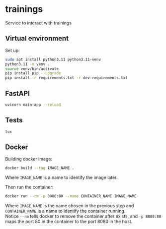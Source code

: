 # trainings

Service to interact with trainings

## Virtual environment

Set up:

```bash
sudo apt install python3.11 python3.11-venv
python3.11 -m venv .
source venv/bin/activate
pip install pip --upgrade
pip install -r requirements.txt -r dev-requirements.txt
```

## FastAPI

```bash
uvicorn main:app --reload
```

## Tests

```bash
tox
```

## Docker

Building docker image:

```bash
docker build --tag IMAGE_NAME .
```

Where `IMAGE_NAME` is a name to identify the image later.

Then run the container:

```bash
docker run --rm -p 8080:80 --name CONTAINER_NAME IMAGE_NAME
```

Where `IMAGE_NAME` is the name chosen in the previous step and `CONTAINER_NAME`
is a name to identify the container running.  
Notice `--rm` tells docker to remove the container after exists, and
`-p 8080:80` maps the port 80 in the container to the port 8080 in the host.

